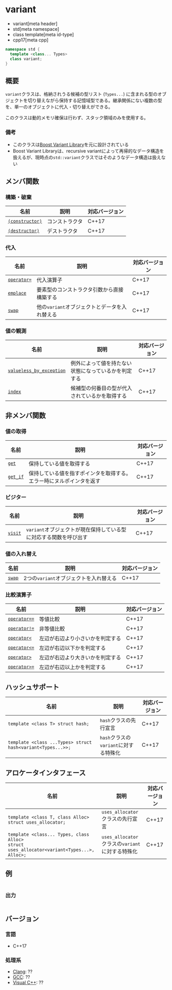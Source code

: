 # variant
* variant[meta header]
* std[meta namespace]
* class template[meta id-type]
* cpp17[meta cpp]

```cpp
namespace std {
  template <class... Types>
  class variant;
}
```

## 概要
`variant`クラスは、格納されうる候補の型リスト (`Types...`) に含まれる型のオブジェクトを切り替えながら保持する記憶域型である。継承関係にない複数の型を、単一のオブジェクトに代入・切り替えができる。

このクラスは動的メモリ確保は行わず、スタック領域のみを使用する。


### 備考
- このクラスは[Boost Variant Library](https://boost.org/libs/variant)を元に設計されている
- Boost Variant Libraryは、recursive variantによって再帰的なデータ構造を扱えるが、現時点の`std::variant`クラスではそのようなデータ構造は扱えない


## メンバ関数
### 構築・破棄

| 名前 | 説明 | 対応バージョン |
|------|------|----------------|
| [`(constructor)`](variant/op_constructor.md) | コンストラクタ | C++17 |
| [`(destructor)`](variant/op_destructor.md.nolink)   | デストラクタ | C++17 |


### 代入

| 名前 | 説明 | 対応バージョン |
|------|------|----------------|
| [`operator=`](variant/op_assign.md) | 代入演算子 | C++17 |
| [`emplace`](variant/emplace.md)     | 要素型のコンストラクタ引数から直接構築する | C++17 |
| [`swap`](variant/swap.md)           | 他の`variant`オブジェクトとデータを入れ替える | C++17 |


### 値の観測

| 名前 | 説明 | 対応バージョン |
|------|------|----------------|
| [`valueless_by_exception`](variant/valueless_by_exception.md) | 例外によって値を持たない状態になっているかを判定する | C++17 |
| [`index`](variant/index.md) | 候補型の何番目の型が代入されているかを取得する | C++17 |


## 非メンバ関数
### 値の取得

| 名前 | 説明 | 対応バージョン |
|------|------|----------------|
| [`get`](variant/get.md) | 保持している値を取得する | C++17 |
| [`get_if`](variant/get_if.md) | 保持している値を指すポインタを取得する。エラー時にヌルポインタを返す | C++17 |


### ビジター

| 名前 | 説明 | 対応バージョン |
|------|------|----------------|
| [`visit`](visit.md) | `variant`オブジェクトが現在保持している型に対応する関数を呼び出す | C++17 |


### 値の入れ替え

| 名前 | 説明 | 対応バージョン |
|------|------|----------------|
| [`swap`](variant/swap_free.md) | 2つの`variant`オブジェクトを入れ替える | C++17 |


### 比較演算子

| 名前 | 説明 | 対応バージョン |
|------|------|----------------|
| [`operator==`](variant/op_equal.md)         | 等値比較 | C++17 |
| [`operator!=`](variant/op_not_equal.md)     | 非等値比較 | C++17 |
| [`operator<`](variant/op_less.md)           | 左辺が右辺より小さいかを判定する | C++17 |
| [`operator<=`](variant/op_less_equal.md)    | 左辺が右辺以下かを判定する | C++17 |
| [`operator>`](variant/op_greater.md)        | 左辺が右辺より大きいかを判定する | C++17 |
| [`operator>=`](variant/op_greater_equal.md) | 左辺が右辺以上かを判定する | C++17 |


## ハッシュサポート

| 名前 | 説明 | 対応バージョン |
|------------------------------------------------|----------------------------------------|-------|
| `template <class T> struct hash;`              | `hash`クラスの先行宣言                 | C++17 |
| `template <class ...Types> struct hash<variant<Types...>>;` | `hash`クラスの`variant`に対する特殊化 | C++17 |


## アロケータインタフェース

| 名前 | 説明 | 対応バージョン |
|------------------------------------------------|----------------------------------------|-------|
| `template <class T, class Alloc> struct uses_allocator;` | `uses_allocator`クラスの先行宣言 | C++17 |
| `template <class... Types, class Alloc>`<br/> `struct uses_allocator<variant<Types...>, Alloc>;` | `uses_allocator`クラスの`variant`に対する特殊化 | C++17 |


## 例
```cpp example
```

### 出力
```
```


## バージョン
### 言語
- C++17

### 処理系
- [Clang](/implementation.md#clang): ??
- [GCC](/implementation.md#gcc): ??
- [Visual C++](/implementation.md#visual_cpp): ??
